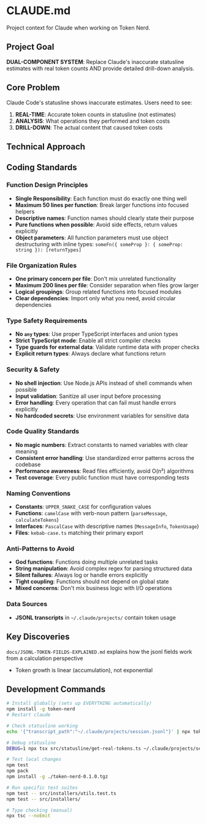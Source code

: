 # CLAUDE.md

Project context for Claude when working on Token Nerd.

## Project Goal

**DUAL-COMPONENT SYSTEM**: Replace Claude's inaccurate statusline estimates with real token counts AND provide detailed drill-down analysis.

## Core Problem

Claude Code's statusline shows inaccurate estimates. Users need to see:
1. **REAL-TIME**: Accurate token counts in statusline (not estimates)
2. **ANALYSIS**: What operations they performed and token costs
3. **DRILL-DOWN**: The actual content that caused token costs

## Technical Approach

## Coding Standards

### Function Design Principles
- **Single Responsibility**: Each function must do exactly one thing well
- **Maximum 50 lines per function**: Break larger functions into focused helpers
- **Descriptive names**: Function names should clearly state their purpose
- **Pure functions when possible**: Avoid side effects, return values explicitly
- **Object parameters**: All function parameters must use object destructuring with inline types: `someFn({ someProp }: { someProp: string }): [returnTypes]`

### File Organization Rules
- **One primary concern per file**: Don't mix unrelated functionality
- **Maximum 200 lines per file**: Consider separation when files grow larger
- **Logical groupings**: Group related functions into focused modules
- **Clear dependencies**: Import only what you need, avoid circular dependencies

### Type Safety Requirements
- **No `any` types**: Use proper TypeScript interfaces and union types
- **Strict TypeScript mode**: Enable all strict compiler checks
- **Type guards for external data**: Validate runtime data with proper checks
- **Explicit return types**: Always declare what functions return

### Security & Safety
- **No shell injection**: Use Node.js APIs instead of shell commands when possible
- **Input validation**: Sanitize all user input before processing
- **Error handling**: Every operation that can fail must handle errors explicitly
- **No hardcoded secrets**: Use environment variables for sensitive data

### Code Quality Standards
- **No magic numbers**: Extract constants to named variables with clear meaning
- **Consistent error handling**: Use standardized error patterns across the codebase
- **Performance awareness**: Read files efficiently, avoid O(n²) algorithms
- **Test coverage**: Every public function must have corresponding tests

### Naming Conventions
- **Constants**: `UPPER_SNAKE_CASE` for configuration values
- **Functions**: `camelCase` with verb-noun pattern (`parseMessage`, `calculateTokens`)
- **Interfaces**: `PascalCase` with descriptive names (`MessageInfo`, `TokenUsage`)
- **Files**: `kebab-case.ts` matching their primary export

### Anti-Patterns to Avoid
- **God functions**: Functions doing multiple unrelated tasks
- **String manipulation**: Avoid complex regex for parsing structured data
- **Silent failures**: Always log or handle errors explicitly
- **Tight coupling**: Functions should not depend on global state
- **Mixed concerns**: Don't mix business logic with I/O operations

### Data Sources
- **JSONL transcripts** in `~/.claude/projects/` contain token usage

## Key Discoveries

`docs/JSONL-TOKEN-FIELDS-EXPLAINED.md` explains how the jsonl fields work from a calculation perspective
- Token growth is linear (accumulation), not exponential

## Development Commands

```bash
# Install globally (sets up EVERYTHING automatically)
npm install -g token-nerd
# Restart claude

# Check statusline working
echo '{"transcript_path":"~/.claude/projects/session.jsonl"}' | npx token-nerd --statusline

# Debug statusline
DEBUG=1 npx tsx src/statusline/get-real-tokens.ts ~/.claude/projects/session-id.jsonl

# Test local changes
npm test
npm pack
npm install -g ./token-nerd-0.1.0.tgz

# Run specific test suites
npm test -- src/installers/utils.test.ts
npm test -- src/installers/

# Type checking (manual)
npx tsc --noEmit
```

